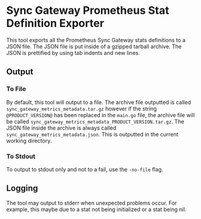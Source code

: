 # Sync Gateway Prometheus Stat Definition Exporter
This tool exports all the Prometheus Sync Gateway stats definitions to a JSON file. The JSON file is put inside of a gzipped tarball archive. The JSON is prettified by using tab indents and new lines.

## Output
### To File
By default, this tool will output to a file. The archive file outputted is called `sync_gateway_metrics_metadata.tar.gz` however if the string `@PRODUCT_VERSION@` has been replaced in the `main.go` file, the archive file will be called  `sync_gateway_metrics_metadata_PRODUCT_VERSION.tar.gz`. The JSON file inside the archive is always called `sync_gateway_metrics_metadata.json`. This is outputted in the current working directory.

### To Stdout
To output to stdout only and not to a fail, use the `-no-file` flag.

## Logging
The tool may output to stderr when unexpected problems occur. For example, this maybe due to a stat not being initialized or a stat being nil.